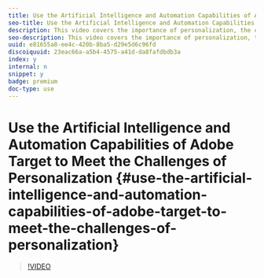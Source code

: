 ```yaml
---
title: Use the Artificial Intelligence and Automation Capabilities of Adobe Target to Meet the Challenges of Personalization 
seo-title: Use the Artificial Intelligence and Automation Capabilities of Adobe Target to Meet the Challenges of Personalization 
description: This video covers the importance of personalization, the challenges of doing personalization well, the solution to these challenges (the four AI/Automation offerings in Adobe Target), and the key building blocks for delivering personalized experiences. It is an edited version of Jamie Brighton's 2018 Adobe Summit presentation.
seo-description: This video covers the importance of personalization, the challenges of doing personalization well, the solution to these challenges (the four AI/Automation offerings in Adobe Target), and the key building blocks for delivering personalized experiences. It is an edited version of Jamie Brighton's 2018 Adobe Summit presentation.
uuid: e81655a8-ee4c-420b-8ba5-d29e5d6c96fd
discoiquuid: 23eac66a-a5b4-4575-a41d-da8fafdbdb3a
index: y
internal: n
snippet: y
badge: premium
doc-type: use
---
```


# Use the Artificial Intelligence and Automation Capabilities of Adobe Target to Meet the Challenges of Personalization {#use-the-artificial-intelligence-and-automation-capabilities-of-adobe-target-to-meet-the-challenges-of-personalization}

>[!VIDEO](https://video.tv.adobe.com/v/25440/?quality=12)

